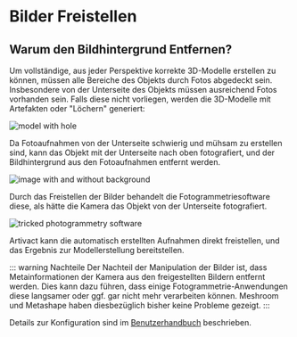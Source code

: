 # Bilder Freistellen

## Warum den Bildhintergrund Entfernen?

Um vollständige, aus jeder Perspektive korrekte 3D-Modelle erstellen zu können, müssen alle Bereiche des Objekts durch
Fotos abgedeckt sein.
Insbesondere von der Unterseite des Objekts müssen ausreichend Fotos vorhanden sein.
Falls diese nicht vorliegen, werden die 3D-Modelle mit Artefakten oder "Löchern" generiert:

![model with hole](/assets/tutorials/artivact-as-scanner/background-removal_hole.png)

Da Fotoaufnahmen von der Unterseite schwierig und mühsam zu erstellen sind, kann das Objekt mit der Unterseite nach
oben fotografiert, und der Bildhintergrund aus den Fotoaufnahmen entfernt werden. 

![image with and without background](/assets/tutorials/artivact-as-scanner/background-removal.png)

Durch das Freistellen der Bilder behandelt die Fotogrammetriesoftware diese, als hätte die Kamera das Objekt von der
Unterseite fotografiert.

![tricked photogrammetry software](/assets/tutorials/artivact-as-scanner/background-removal_tricked.jpg)

Artivact kann die automatisch erstellten Aufnahmen direkt freistellen, und das Ergebnis zur Modellerstellung bereitstellen.

::: warning Nachteile
Der Nachteil der Manipulation der Bilder ist, dass Metainformationen der Kamera aus den freigestellten Bildern entfernt
werden. Dies kann dazu führen, dass einige Fotogrammetrie-Anwendungen diese langsamer oder ggf. gar nicht mehr
verarbeiten können. Meshroom und Metashape haben diesbezüglich bisher keine Probleme gezeigt.
:::

Details zur Konfiguration sind im [Benutzerhandbuch](../../user-manual/settings/peripherals) beschrieben.